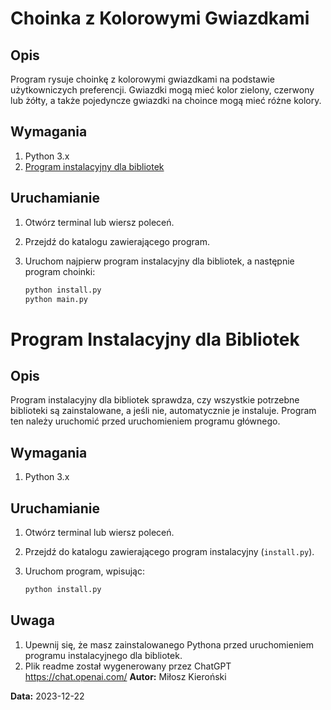 # Choinka z Kolorowymi Gwiazdkami

## Opis
Program rysuje choinkę z kolorowymi gwiazdkami na podstawie użytkowniczych preferencji. Gwiazdki mogą mieć kolor zielony, czerwony lub żółty, a także pojedyncze gwiazdki na choince mogą mieć różne kolory.

## Wymagania
1. Python 3.x
2. [Program instalacyjny dla bibliotek](#program-instalacyjny-dla-bibliotek)

## Uruchamianie
1. Otwórz terminal lub wiersz poleceń.
2. Przejdź do katalogu zawierającego program.
3. Uruchom najpierw program instalacyjny dla bibliotek, a następnie program choinki:

    ```bash
    python install.py
    python main.py
    ```

# Program Instalacyjny dla Bibliotek

## Opis
Program instalacyjny dla bibliotek sprawdza, czy wszystkie potrzebne biblioteki są zainstalowane, a jeśli nie, automatycznie je instaluje. Program ten należy uruchomić przed uruchomieniem programu głównego.

## Wymagania
1. Python 3.x

## Uruchamianie
1. Otwórz terminal lub wiersz poleceń.
2. Przejdź do katalogu zawierającego program instalacyjny (`install.py`).
3. Uruchom program, wpisując:

    ```bash
    python install.py
    ```

## Uwaga
1. Upewnij się, że masz zainstalowanego Pythona przed uruchomieniem programu instalacyjnego dla bibliotek.
2. Plik readme został wygenerowany przez ChatGPT https://chat.openai.com/
**Autor:** Miłosz Kieroński

**Data:** 2023-12-22

